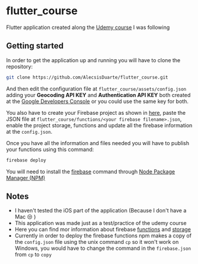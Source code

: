 # flutter_course
Flutter application created along the [Udemy course](https://www.udemy.com/share/1013o4BUIfeVtbTH4=/) I was following

## Getting started
In order to get the application up and running you will have to clone the repository:
```bash
git clone https://github.com/AlecsisDuarte/flutter_course.git

```
And then edit the configuration file at `flutter_course/assets/config.json`
adding your **Geocoding API KEY** and  **Authentication API KEY** both created at the [Google Developers Console](https://console.developers.google.com/) or you could use the same key for both.

You also have to create your Firebase project as shown in [here](https://firebase.google.com/docs/flutter/setup), paste the JSON file at `flutter_course/functions/<your firebase filename>.json`, enable the project storage, functions and update all the firebase information at the `config.json`.

Once you have all the information and files needed you will have to publish your functions using this command:
```bash
firebase deploy
```
You will need to install the [firebase](https://firebase.google.com/docs/functions/get-started#set-up-node.js-and-the-firebase-cli) command through [Node Package Manager (NPM)](https://www.npmjs.com/get-npm)


## Notes
* I haven't tested the iOS part of the application (Because I don't have a Mac :unamused: )
* This application was made just as a test/practice of the udemy course
* Here you can find mor information about firebase [functions](https://firebase.google.com/docs/functions/get-started) and [storage](https://firebase.google.com/docs/storage)
* Currently in order to deploy the firebase functions npm makes a copy of the `config.json` file using the unix command `cp` so it won't work on Windows, you would have to change the command in the `firebase.json` from `cp` to `copy`